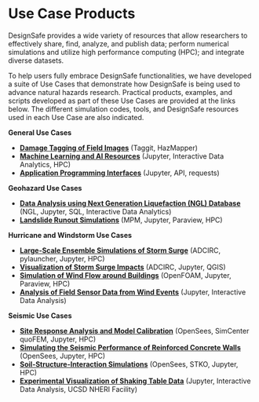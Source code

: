 # Use Case Products

DesignSafe provides a wide variety of resources that allow researchers to effectively share, find, analyze, and publish data; perform numerical simulations and utilize high performance computing (HPC); and integrate diverse datasets.  

To help users fully embrace DesignSafe functionalities, we have developed a suite of Use Cases that demonstrate how DesignSafe is being used to advance natural hazards research.  Practical products, examples, and scripts developed as part of these Use Cases are provided at the links below.  The different simulation codes, tools, and DesignSafe resources used in each Use Case are also indicated.

<b> General Use Cases </b><br/>

* [**Damage Tagging of Field Images**](haan/usecase.md) (Taggit, HazMapper)
* [**Machine Learning and AI Resources**](vantassel_and_zhang/usecase.md) (Jupyter, Interactive Data Analytics, HPC)
* [**Application Programming Interfaces**](brandenberg/apiusecases/api_background.ipynb) (Jupyter, API, requests)

<b> Geohazard Use Cases </b>

* [**Data Analysis using Next Generation Liquefaction (NGL) Database**](brandenberg/usecase.md) (NGL, Jupyter, SQL, Interactive Data Analytics)
* [**Landslide Runout Simulations**](kumar/usecase.md) (MPM, Jupyter, Paraview, HPC)

<b> Hurricane and Windstorm Use Cases </b>

* [**Large-Scale Ensemble Simulations of Storm Surge**](dawson/usecase.md)  (ADCIRC, pylauncher, Jupyter, HPC)
* [**Visualization of Storm Surge Impacts**](padgett/usecase.md) (ADCIRC, Jupyter, QGIS)
* [**Simulation of Wind Flow around Buildings**](kareem/usecase.md) (OpenFOAM, Jupyter, Paraview, HPC)
* [**Analysis of Field Sensor Data from Wind Events**](pinelli/usecase.md) (Jupyter, Interactive Data Analysis)

<b> Seismic Use Cases </b>

* [**Site Response Analysis and Model Calibration**](arduino/usecase.md) (OpenSees, SimCenter quoFEM, Jupyter, HPC)
* [**Simulating the Seismic Performance of Reinforced Concrete Walls**](lowes/usecase.md) (OpenSees, Jupyter, HPC)
* [**Soil-Structure-Interaction Simulations**](rathje/usecase.md) (OpenSees, STKO, Jupyter, HPC)
* [**Experimental Visualization of Shaking Table Data**](mosqueda/usecase.md) (Jupyter, Interactive Data Analysis, UCSD NHERI Facility)
